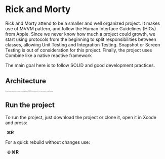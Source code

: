 # Rick and Morty

Rick and Morty attend to be a smaller and well organized project. It makes use of MVVM pattern, and follow the Human Interface Guidelines (HIGs) from Apple. Since we never know how much a project could growth, we start using protocols from the beginning to split responsibilities between classes, allowing Unit Testing and Integration Testing. Snapshot or Screen Testing is out of consideration for this project. Finally, the project uses Combine like a native reactive framework

The main goal here is to follow SOLID and good development practices. 

## Architecture

<img src="https://matteomanferdini.com/wp-content/uploads/2023/12/the-structure-of-the-mvvm-pattern-in-swiftui.png" alt="https://matteomanferdini.com/wp-content/uploads/2023/12/the-structure-of-the-mvvm-pattern-in-swiftui.png" style="zoom:20%;" />

## Run the project

To run the project, just download the project or clone it, open it in Xcode and press:

​	**⌘R**

For a quick rebuild without changes use:

​	**⇧⌘R**

